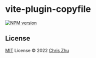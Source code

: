 # vite-plugin-copyfile

[![NPM version](https://img.shields.io/npm/v/vite-plugin-copyfile?color=a1b858&label=)](https://www.npmjs.com/package/vite-plugin-copyfile)

## License

[MIT](./LICENSE) License © 2022 [Chris Zhu](https://github.com/chris-zhu)
